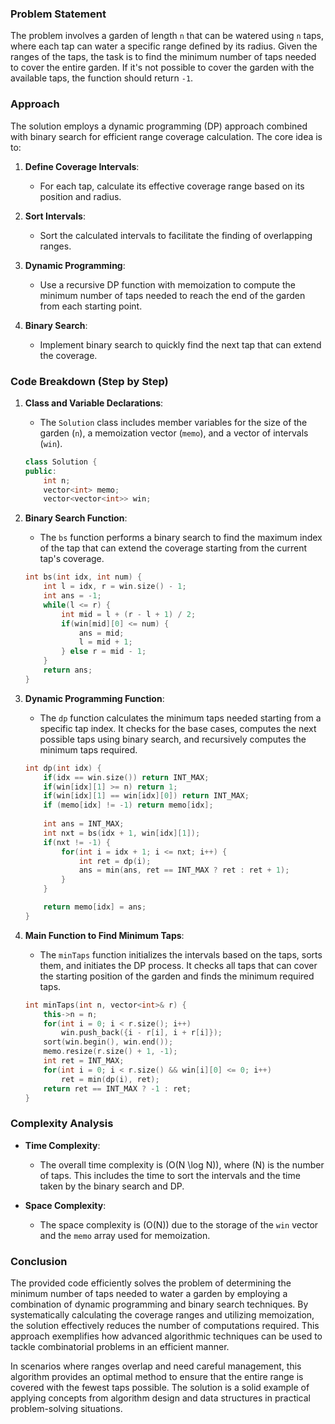 
### Problem Statement
The problem involves a garden of length `n` that can be watered using `n` taps, where each tap can water a specific range defined by its radius. Given the ranges of the taps, the task is to find the minimum number of taps needed to cover the entire garden. If it's not possible to cover the garden with the available taps, the function should return `-1`.

### Approach
The solution employs a dynamic programming (DP) approach combined with binary search for efficient range coverage calculation. The core idea is to:

1. **Define Coverage Intervals**:
   - For each tap, calculate its effective coverage range based on its position and radius.

2. **Sort Intervals**:
   - Sort the calculated intervals to facilitate the finding of overlapping ranges.

3. **Dynamic Programming**:
   - Use a recursive DP function with memoization to compute the minimum number of taps needed to reach the end of the garden from each starting point.

4. **Binary Search**:
   - Implement binary search to quickly find the next tap that can extend the coverage.

### Code Breakdown (Step by Step)

1. **Class and Variable Declarations**:
   - The `Solution` class includes member variables for the size of the garden (`n`), a memoization vector (`memo`), and a vector of intervals (`win`).

   ```cpp
   class Solution {
   public:
       int n;
       vector<int> memo;
       vector<vector<int>> win;
   ```

2. **Binary Search Function**:
   - The `bs` function performs a binary search to find the maximum index of the tap that can extend the coverage starting from the current tap's coverage.

   ```cpp
   int bs(int idx, int num) {
       int l = idx, r = win.size() - 1;
       int ans = -1;
       while(l <= r) {
           int mid = l + (r - l + 1) / 2;
           if(win[mid][0] <= num) {
               ans = mid;
               l = mid + 1;
           } else r = mid - 1;
       }
       return ans;
   }
   ```

3. **Dynamic Programming Function**:
   - The `dp` function calculates the minimum taps needed starting from a specific tap index. It checks for the base cases, computes the next possible taps using binary search, and recursively computes the minimum taps required.

   ```cpp
   int dp(int idx) {
       if(idx == win.size()) return INT_MAX;
       if(win[idx][1] >= n) return 1;
       if(win[idx][1] == win[idx][0]) return INT_MAX;        
       if (memo[idx] != -1) return memo[idx];
       
       int ans = INT_MAX;
       int nxt = bs(idx + 1, win[idx][1]);
       if(nxt != -1) {
           for(int i = idx + 1; i <= nxt; i++) {
               int ret = dp(i);
               ans = min(ans, ret == INT_MAX ? ret : ret + 1);
           }
       }

       return memo[idx] = ans;
   }
   ```

4. **Main Function to Find Minimum Taps**:
   - The `minTaps` function initializes the intervals based on the taps, sorts them, and initiates the DP process. It checks all taps that can cover the starting position of the garden and finds the minimum required taps.

   ```cpp
   int minTaps(int n, vector<int>& r) {
       this->n = n;
       for(int i = 0; i < r.size(); i++)
           win.push_back({i - r[i], i + r[i]});
       sort(win.begin(), win.end());
       memo.resize(r.size() + 1, -1);
       int ret = INT_MAX;
       for(int i = 0; i < r.size() && win[i][0] <= 0; i++)
           ret = min(dp(i), ret);
       return ret == INT_MAX ? -1 : ret;
   }
   ```

### Complexity Analysis

- **Time Complexity**:
  - The overall time complexity is \(O(N \log N)\), where \(N\) is the number of taps. This includes the time to sort the intervals and the time taken by the binary search and DP.

- **Space Complexity**:
  - The space complexity is \(O(N)\) due to the storage of the `win` vector and the `memo` array used for memoization.

### Conclusion
The provided code efficiently solves the problem of determining the minimum number of taps needed to water a garden by employing a combination of dynamic programming and binary search techniques. By systematically calculating the coverage ranges and utilizing memoization, the solution effectively reduces the number of computations required. This approach exemplifies how advanced algorithmic techniques can be used to tackle combinatorial problems in an efficient manner. 

In scenarios where ranges overlap and need careful management, this algorithm provides an optimal method to ensure that the entire range is covered with the fewest taps possible. The solution is a solid example of applying concepts from algorithm design and data structures in practical problem-solving situations.
